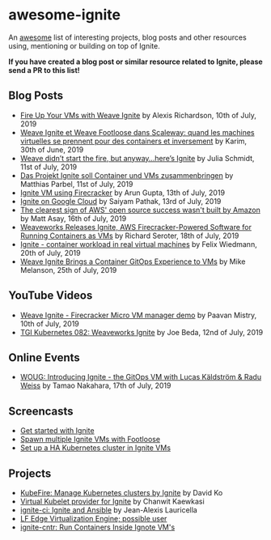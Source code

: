 # awesome-ignite

An [awesome](https://github.com/sindresorhus/awesome) list of interesting projects, blog posts and other resources
using, mentioning or building on top of Ignite.

**If you have created a blog post or similar resource related to Ignite, please send a PR to this list!**

## Blog Posts

- [Fire Up Your VMs with Weave Ignite](https://www.weave.works/blog/fire-up-your-vms-with-weave-ignite) by Alexis Richardson, 10th of July, 2019
- [Weave Ignite et Weave Footloose dans Scaleway: quand les machines virtuelles se prennent pour des containers et inversement](https://medium.com/@abenahmed1/weave-ignite-et-weave-footloose-dans-scaleway-quand-les-machines-virtuelles-se-prennent-pour-des-e28f5312a59f) by Karim, 30th of June, 2019
- [Weave didn’t start the fire, but anyway…here’s Ignite](https://devclass.com/2019/07/11/weave-didnt-start-the-fire-but-anyway-heres-ignite/) by Julia Schmidt, 11st of July, 2019
- [Das Projekt Ignite soll Container und VMs zusammenbringen](https://www.heise.de/developer/meldung/Das-Projekt-Ignite-soll-Container-und-VMs-zusammenbringen-4468075.html) by Matthias Parbel, 11st of July, 2019
- [Ignite VM using Firecracker](http://arun-gupta.github.io/ignite-firecracker/) by Arun Gupta, 13th of July, 2019
- [Ignite on Google Cloud](https://blog.kubernauts.io/ignite-on-google-cloud-5d5228a5ffec) by Saiyam Pathak, 13rd of July, 2019
- [The clearest sign of AWS' open source success wasn't built by Amazon](https://www.techrepublic.com/article/the-clearest-sign-of-aws-open-source-success-wasnt-built-by-amazon) by Matt Asay, 16th of July, 2019
- [Weaveworks Releases Ignite, AWS Firecracker-Powered Software for Running Containers as VMs](https://www.infoq.com/news/2019/07/weaveworks-ignite-firecracker) by Richard Seroter, 18th of July, 2019
- [Ignite - container workload in real virtual machines](https://felixwiedmann.de/ignite/) by Felix Wiedmann, 20th of July, 2019
- [Weave Ignite Brings a Container GitOps Experience to VMs](https://thenewstack.io/weave-ignite-brings-a-container-gitops-experience-to-vms/) by Mike Melanson, 25th of July, 2019

## YouTube Videos

- [Weave Ignite - Firecracker Micro VM manager demo](https://youtu.be/s_O75zt-oBg) by Paavan Mistry, 10th of July, 2019
- [TGI Kubernetes 082: Weaveworks Ignite](https://youtu.be/aq-wlslJ5MQ) by Joe Beda, 12nd of July, 2019

## Online Events

- [WOUG: Introducing Ignite - the GitOps VM with Lucas Käldström & Radu Weiss](https://www.meetup.com/Weave-User-Group/events/262973798/) by Tamao Nakahara, 17th of July, 2019

## Screencasts

- [Get started with Ignite](https://asciinema.org/a/252221)
- [Spawn multiple Ignite VMs with Footloose](https://asciinema.org/a/251272)
- [Set up a HA Kubernetes cluster in Ignite VMs](https://asciinema.org/a/252343)

## Projects

- [KubeFire: Manage Kubernetes clusters by Ignite](https://github.com/innobead/kubefire) by David Ko
- [Virtual Kubelet provider for Ignite](https://github.com/chanwit/vkignite) by Chanwit Kaewkasi
- [ignite-ci: Ignite and Ansible](https://gitlab.com/neith00/ignite-ci) by Jean-Alexis Lauricella
- [LF Edge Virtualization Engine; possible user](https://github.com/lf-edge/eve/blob/master/docs/CONTAINERS.md)
- [ignite-cntr: Run Containers Inside Ignote VM's](https://github.com/darkowlzz/ignite-cntr)
